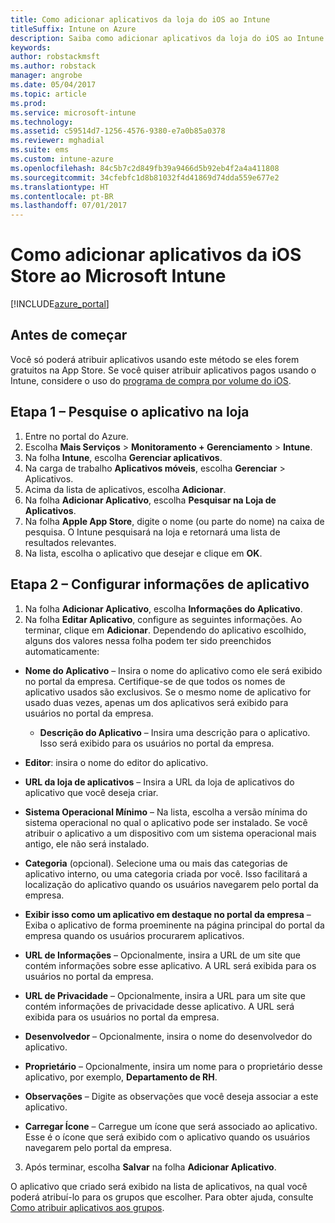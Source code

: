 ```yaml
---
title: Como adicionar aplicativos da loja do iOS ao Intune
titleSuffix: Intune on Azure
description: Saiba como adicionar aplicativos da loja do iOS ao Intune.
keywords: 
author: robstackmsft
ms.author: robstack
manager: angrobe
ms.date: 05/04/2017
ms.topic: article
ms.prod: 
ms.service: microsoft-intune
ms.technology: 
ms.assetid: c59514d7-1256-4576-9380-e7a0b85a0378
ms.reviewer: mghadial
ms.suite: ems
ms.custom: intune-azure
ms.openlocfilehash: 84c5b7c2d849fb39a9466d5b92eb4f2a4a411808
ms.sourcegitcommit: 34cfebfc1d8b81032f4d41869d74dda559e677e2
ms.translationtype: HT
ms.contentlocale: pt-BR
ms.lasthandoff: 07/01/2017
---
```

# <a name="how-to-add-ios-store-apps-to-microsoft-intune"></a>Como adicionar aplicativos da iOS Store ao Microsoft Intune

[!INCLUDE[azure_portal](./includes/azure_portal.md)]

## <a name="before-you-start"></a>Antes de começar

Você só poderá atribuir aplicativos usando este método se eles forem gratuitos na App Store. Se você quiser atribuir aplicativos pagos usando o Intune, considere o uso do [programa de compra por volume do iOS](vpp-apps-ios.md).


## <a name="step-1---search-for-the-app-in-the-store"></a>Etapa 1 – Pesquise o aplicativo na loja

1. Entre no portal do Azure.
2. Escolha **Mais Serviços** > **Monitoramento + Gerenciamento** > **Intune**.
3. Na folha **Intune**, escolha **Gerenciar aplicativos**.
4. Na carga de trabalho **Aplicativos móveis**, escolha **Gerenciar** > Aplicativos.
5. Acima da lista de aplicativos, escolha **Adicionar**.
6. Na folha **Adicionar Aplicativo**, escolha **Pesquisar na Loja de Aplicativos**.
7. Na folha **Apple App Store**, digite o nome (ou parte do nome) na caixa de pesquisa. O Intune pesquisará na loja e retornará uma lista de resultados relevantes.
8. Na lista, escolha o aplicativo que desejar e clique em **OK**.

## <a name="step-2---configure-app-information"></a>Etapa 2 – Configurar informações de aplicativo

1. Na folha **Adicionar Aplicativo**, escolha **Informações do Aplicativo**.
2. Na folha **Editar Aplicativo**, configure as seguintes informações. Ao terminar, clique em **Adicionar**. Dependendo do aplicativo escolhido, alguns dos valores nessa folha podem ter sido preenchidos automaticamente:
- **Nome do Aplicativo** – Insira o nome do aplicativo como ele será exibido no portal da empresa. Certifique-se de que todos os nomes de aplicativo usados são exclusivos. Se o mesmo nome de aplicativo for usado duas vezes, apenas um dos aplicativos será exibido para usuários no portal da empresa.
    - **Descrição do Aplicativo** – Insira uma descrição para o aplicativo. Isso será exibido para os usuários no portal da empresa.
- **Editor**: insira o nome do editor do aplicativo.
- **URL da loja de aplicativos** – Insira a URL da loja de aplicativos do aplicativo que você deseja criar.
- **Sistema Operacional Mínimo** – Na lista, escolha a versão mínima do sistema operacional no qual o aplicativo pode ser instalado. Se você atribuir o aplicativo a um dispositivo com um sistema operacional mais antigo, ele não será instalado.
- **Categoria** (opcional). Selecione uma ou mais das categorias de aplicativo interno, ou uma categoria criada por você. Isso facilitará a localização do aplicativo quando os usuários navegarem pelo portal da empresa.

- **Exibir isso como um aplicativo em destaque no portal da empresa** – Exiba o aplicativo de forma proeminente na página principal do portal da empresa quando os usuários procurarem aplicativos.
- **URL de Informações** – Opcionalmente, insira a URL de um site que contém informações sobre esse aplicativo. A URL será exibida para os usuários no portal da empresa.
- **URL de Privacidade** – Opcionalmente, insira a URL para um site que contém informações de privacidade desse aplicativo. A URL será exibida para os usuários no portal da empresa.
- **Desenvolvedor** – Opcionalmente, insira o nome do desenvolvedor do aplicativo.
- **Proprietário** – Opcionalmente, insira um nome para o proprietário desse aplicativo, por exemplo, **Departamento de RH**.
- **Observações** – Digite as observações que você deseja associar a este aplicativo.
- **Carregar Ícone** – Carregue um ícone que será associado ao aplicativo. Esse é o ícone que será exibido com o aplicativo quando os usuários navegarem pelo portal da empresa.
3. Após terminar, escolha **Salvar** na folha **Adicionar Aplicativo**.

O aplicativo que criado será exibido na lista de aplicativos, na qual você poderá atribuí-lo para os grupos que escolher. Para obter ajuda, consulte [Como atribuir aplicativos aos grupos](apps-deploy.md).
